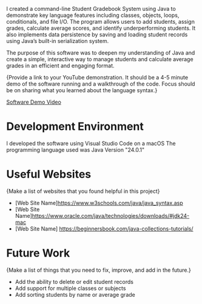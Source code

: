 I created a command-line Student Gradebook System using Java to demonstrate key language features including classes, objects, loops, conditionals, and file I/O. The program allows users to add students, assign grades, calculate average scores, and identify underperforming students. It also implements data persistence by saving and loading student records using Java’s built-in serialization system.

The purpose of this software was to deepen my understanding of Java and create a simple, interactive way to manage students and calculate average grades in an efficient and engaging format.

{Provide a link to your YouTube demonstration. It should be a 4-5 minute demo of the software running and a walkthrough of the code. Focus should be on sharing what you learned about the language syntax.}

[Software Demo Video](https://youtu.be/fyMQWvTNEUQ)

# Development Environment

I developed the software using Visual Studio Code on a macOS
The programming language used was Java Version "24.0.1"

# Useful Websites

{Make a list of websites that you found helpful in this project}

- [Web Site Name]https://www.w3schools.com/java/java_syntax.asp
- [Web Site Name]https://www.oracle.com/java/technologies/downloads/#jdk24-mac
- [Web Site Name] https://beginnersbook.com/java-collections-tutorials/

# Future Work

{Make a list of things that you need to fix, improve, and add in the future.}

- Add the ability to delete or edit student records
- Add support for multiple classes or subjects
- Add sorting students by name or average grade
